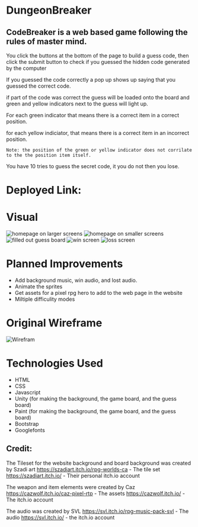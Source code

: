 # DungeonBreaker

## CodeBreaker is a web based game following the rules of master mind.
    
You click the buttons at the bottom of the page to build a guess code, then click the submit button to check if you guessed the hidden code generated by the computer 

If you guessed the code correctly a pop up shows up saying that you guessed the correct code.

if part of the code was correct the guess will be loaded onto the board and green and yellow indicators next to the guess will light up.

For each green indicator that means there is a correct item in a correct position.

for each yellow indiciator, that means there is a correct item in an incorrect position.

    Note: the position of the green or yellow indicator does not corrilate to the the position item itself.

You have 10 tries to guess the secret code, it you do not then you lose.

# Deployed Link:


# Visual

![homepage on larger screens](https://i.imgur.com/TpCZ1dv.png)
![homepage on smaller screens](https://i.imgur.com/ArHBT02.png)
![filled out guess board](https://i.imgur.com/12tF7jE.png)
![win screen](https://i.imgur.com/Gc9eUNM.png)
![loss screen](https://i.imgur.com/38rxEPV.png)


# Planned Improvements

* Add background music, win audio, and lost audio.
* Animate the sprites 
* Get assets for a pixel rpg hero to add to the web page in the website
* Miltiple difficulity modes

# Original Wireframe

![Wirefram](https://i.imgur.com/CrvTyH0.png)

# Technologies Used

* HTML
* CSS
* Javascript
* Unity (for making the background, the game board, and the guess board)
* Paint (for making the background, the game board, and the guess board)
* Bootstrap
* Googlefonts


## Credit: 
The Tileset for the website background and board background was created by Szadi art
https://szadiart.itch.io/rpg-worlds-ca - The tile set
https://szadiart.itch.io/ - Their personal itch.io account

The weapon and item elements were created by Caz
https://cazwolf.itch.io/caz-pixel-rtp - The assets
https://cazwolf.itch.io/ - The itch.io account

The audio was created by SVL
https://svl.itch.io/rpg-music-pack-svl - The audio
https://svl.itch.io/ - the itch.io account